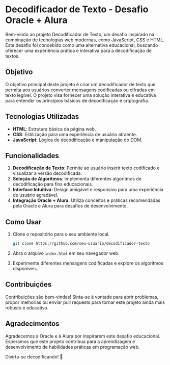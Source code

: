 # Decodificador de Texto - Desafio Oracle + Alura

Bem-vindo ao projeto Decodificador de Texto, um desafio inspirado na combinação de tecnologias web modernas, como JavaScript, CSS e HTML. Este desafio foi concebido como uma alternativa educacional, buscando oferecer uma experiência prática e interativa para a decodificação de textos.

## Objetivo

O objetivo principal deste projeto é criar um decodificador de texto que permita aos usuários converter mensagens codificadas ou cifradas em texto legível. O projeto visa fornecer uma solução interativa e educativa para entender os princípios básicos de decodificação e criptografia.

## Tecnologias Utilizadas

- **HTML**: Estrutura básica da página web.
- **CSS**: Estilização para uma experiência de usuário atraente.
- **JavaScript**: Lógica de decodificação e manipulação do DOM.

## Funcionalidades

1. **Decodificação de Texto**: Permite ao usuário inserir texto codificado e visualizar a versão decodificada.
2. **Seleção de Algoritmos**: Implementa diferentes algoritmos de decodificação para fins educacionais.
3. **Interface Intuitiva**: Design amigável e responsivo para uma experiência de usuário agradável.
4. **Integração Oracle + Alura**: Utiliza conceitos e práticas recomendadas pela Oracle e Alura para desafios de desenvolvimento.

## Como Usar

1. Clone o repositório para o seu ambiente local.
   ```bash
   git clone https://github.com/seu-usuario/decodificador-texto
   ```

2. Abra o arquivo `index.html` em seu navegador web.

3. Experimente diferentes mensagens codificadas e explore os algoritmos disponíveis.

## Contribuições

Contribuições são bem-vindas! Sinta-se à vontade para abrir problemas, propor melhorias ou enviar pull requests para tornar este projeto ainda mais robusto e educativo.

## Agradecimentos

Agradecemos à Oracle e à Alura por inspirarem este desafio educacional. Esperamos que este projeto contribua para a aprendizagem e desenvolvimento de habilidades práticas em programação web.

Divirta-se decodificando! 🚀
